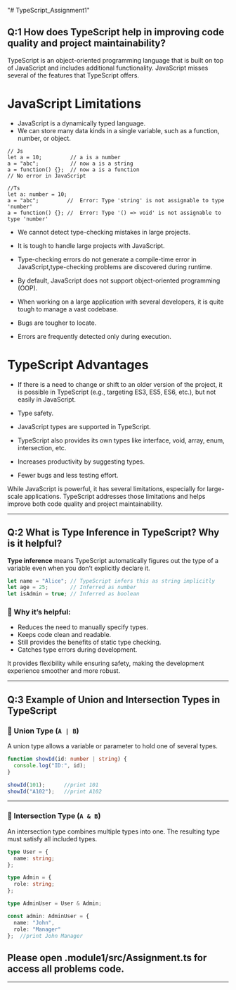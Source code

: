 "# TypeScript_Assignment1" 

## Q:1 How does TypeScript help in improving code quality and project maintainability?
TypeScript is an object-oriented programming language that is built on top of JavaScript and includes additional functionality. JavaScript misses several of the features that TypeScript offers.

# JavaScript Limitations
- JavaScript is a dynamically typed language.
- We can store many data kinds in a single variable, such as a function, number, or object.

```
// Js
let a = 10;         // a is a number
a = "abc";          // now a is a string
a = function() {};  // now a is a function
// No error in JavaScript
```
```
//Ts
let a: number = 10;
a = "abc";         //  Error: Type 'string' is not assignable to type 'number'
a = function() {}; //  Error: Type '() => void' is not assignable to type 'number'
```


- We cannot detect type-checking mistakes in large projects.

- It is tough to handle large projects with JavaScript.

- Type-checking errors do not generate a compile-time error in JavaScript,type-checking problems are discovered during runtime.

- By default, JavaScript does not support object-oriented programming (OOP).

- When working on a large application with several developers, it is quite tough to manage a vast codebase.

- Bugs are tougher to locate.

- Errors are frequently detected only during execution.

# TypeScript Advantages
- If there is a need to change or shift to an older version of the project, it is possible in TypeScript (e.g., targeting ES3, ES5, ES6, etc.), but not easily in JavaScript.

- Type safety.

- JavaScript types are supported in TypeScript.

- TypeScript also provides its own types like interface, void, array, enum, intersection, etc.

- Increases productivity by suggesting types.

- Fewer bugs and less testing effort.

While JavaScript is powerful, it has several limitations, especially for large-scale applications. TypeScript addresses those limitations and helps improve both code quality and project maintainability.


---

## Q:2  What is Type Inference in TypeScript? Why is it helpful?

**Type inference** means TypeScript automatically figures out the type of a variable even when you don’t explicitly declare it.

```ts
let name = "Alice"; // TypeScript infers this as string implicitly
let age = 25;       // Inferred as number
let isAdmin = true; // Inferred as boolean
```

### 🔹 Why it’s helpful:

* Reduces the need to manually specify types.
* Keeps code clean and readable.
* Still provides the benefits of static type checking.
* Catches type errors during development.

It provides flexibility while ensuring safety, making the development experience smoother and more robust.

---

## Q:3 Example of Union and Intersection Types in TypeScript

### 🔹 Union Type (`A | B`)

A union type allows a variable or parameter to hold one of several types.

```ts
function showId(id: number | string) {
  console.log("ID:", id);
}

showId(101);      //print 101
showId("A102");   //print A102
```

---

### 🔹 Intersection Type (`A & B`)

An intersection type combines multiple types into one. The resulting type must satisfy all included types.

```ts
type User = {
  name: string;
};

type Admin = {
  role: string;
};

type AdminUser = User & Admin;

const admin: AdminUser = {
  name: "John",
  role: "Manager"
};  //print John Manager
```


## Please open .module1/src/Assignment.ts for access all problems code.
---
